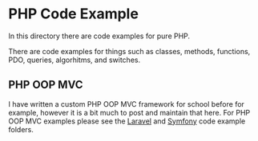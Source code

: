 
# PHP Code Example

In this directory there are code examples for pure PHP.

There are code examples for things such as classes, methods, functions, PDO, queries, algorhitms, and switches. 

## PHP OOP MVC 

I have written a custom PHP OOP MVC framework for school before for example, however it is a bit much to post and maintain that here. For PHP OOP MVC examples please see the [Laravel](https://github.com/CodezPoet/code_examples/tree/main/laravel) and [Symfony](https://github.com/CodezPoet/code_examples/tree/main/symfony) code example folders. 



